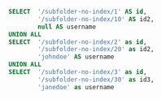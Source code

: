 ```sql datum
SELECT 	'/subfolder-no-index/1' AS id,
		'/subfolder-no-index/10' AS id2,
		null AS username
UNION ALL
SELECT 	'/subfolder-no-index/2' as id,
		'/subfolder-no-index/20' as id2,
		'johndoe' AS username
UNION ALL
SELECT 	'/subfolder-no-index/3' as id,
 		'/subfolder-no-index/30' as id3,
		'janedoe' as username
```

<DataTable data={datum}>
	<Column id=username />
	<Column id=id linkLabel=username contentType=link />
	<Column id=id2 linkLabel="see more ->" contentType=link />
</DataTable>
